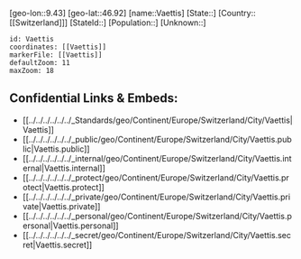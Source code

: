 ﻿---
location: [46.92,9.43]
mapzoom: [7,12] 
mapmarker: city 
type: City
tags:
- geo/City


SpocWebEntityId: 35369
isDeleted: false
confidential: public

---
[geo-lon::9.43]
[geo-lat::46.92]
[name::Vaettis]
[State::]
[Country::[[Switzerland]]]
[StateId::]
[Population::]
[Unknown::]


```leaflet
id: Vaettis
coordinates: [[Vaettis]]
markerFile: [[Vaettis]]
defaultZoom: 11 
maxZoom: 18
```


## Confidential Links & Embeds: 
- [[../../../../../../_Standards/geo/Continent/Europe/Switzerland/City/Vaettis|Vaettis]] 
- [[../../../../../../_public/geo/Continent/Europe/Switzerland/City/Vaettis.public|Vaettis.public]] 
- [[../../../../../../_internal/geo/Continent/Europe/Switzerland/City/Vaettis.internal|Vaettis.internal]] 
- [[../../../../../../_protect/geo/Continent/Europe/Switzerland/City/Vaettis.protect|Vaettis.protect]] 
- [[../../../../../../_private/geo/Continent/Europe/Switzerland/City/Vaettis.private|Vaettis.private]] 
- [[../../../../../../_personal/geo/Continent/Europe/Switzerland/City/Vaettis.personal|Vaettis.personal]] 
- [[../../../../../../_secret/geo/Continent/Europe/Switzerland/City/Vaettis.secret|Vaettis.secret]] 
